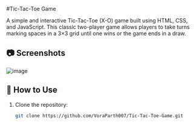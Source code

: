 #Tic-Tac-Toe Game

A simple and interactive Tic-Tac-Toe (X-O) game built using HTML, CSS, and JavaScript. This classic two-player game allows players to take turns marking spaces in a 3×3 grid until one wins or the game ends in a draw.

## 📷 Screenshots

![image](https://github.com/user-attachments/assets/7d0a542d-b7c7-439a-bcd7-1eeec3b4e274)


## 📂 How to Use

1. Clone the repository:
   ```bash
   git clone https://github.com/VoraParth007/Tic-Tac-Toe-Game.git
